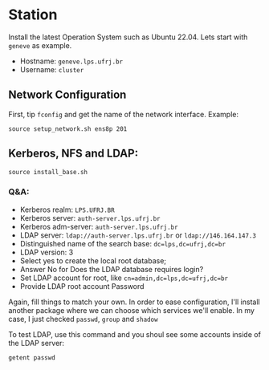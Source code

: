 
# Station

Install the latest Operation System such as Ubuntu 22.04.
Lets start with `geneve` as example.

* Hostname: `geneve.lps.ufrj.br`
* Username: `cluster`

## Network Configuration

First, tip `fconfig` and get the name of the network interface. Example:


```
source setup_network.sh ens8p 201
```

## Kerberos, NFS and LDAP:

```
source install_base.sh
```


### Q&A:

- Kerberos realm: `LPS.UFRJ.BR`
- Kerberos server: `auth-server.lps.ufrj.br`
- Kerberos adm-server: `auth-server.lps.ufrj.br`
- LDAP server: `ldap://auth-server.lps.ufrj.br` or `ldap://146.164.147.3`
- Distinguished name of the search base: `dc=lps,dc=ufrj,dc=br`
- LDAP version: 3
- Select yes to create the local root database;
- Answer No for Does the LDAP database requires login?
- Set LDAP account for root, like `cn=admin,dc=lps,dc=ufrj,dc=br`
- Provide LDAP root account Password


Again, fill things to match your own. In order to ease configuration, I'll install another package where we can choose which services we'll enable. In my case, I just checked `passwd`, `group` and `shadow`

To test LDAP, use this command and you shoul see some accounts inside of the LDAP server:

```
getent passwd
```





